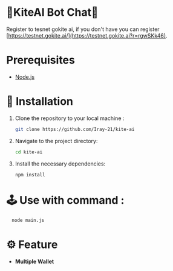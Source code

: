 # 🚀KiteAI Bot Chat🚀
Register to tesnet gokite ai, if you don't have you can register [https://testnet.gokite.ai/](https://testnet.gokite.ai?r=rgwSKk46).

# Prerequisites
- [Node.js](https://nodejs.org/)

# 🔧 Installation
1. Clone the repository to your local machine :
   ```bash
   git clone https://github.com/Iray-21/kite-ai
   ```
2. Navigate to the project directory:
	```bash
	cd kite-ai
	```
3. Install the necessary dependencies:
	```bash
	npm install
	```
	
# 🕹️ Use with command :
```bash
  node main.js
```

# ⚙️ Feature
- **Multiple Wallet**

